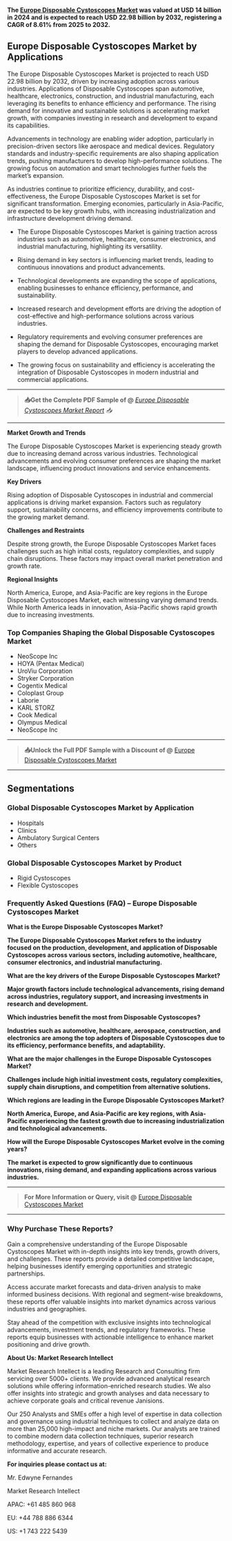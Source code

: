 <p><strong>The <a href="https://www.marketresearchintellect.com/download-sample/?rid=270822&amp;utm_source=Pulse-April-Europe&amp;utm_medium=852">Europe Disposable Cystoscopes Market</a> was valued at USD 14 billion in 2024 and is expected to reach USD 22.98 billion by 2032, registering a CAGR of 8.61% from 2025 to 2032.</strong></p><h2>Europe Disposable Cystoscopes Market by Applications&nbsp;</h2><p><p>The Europe Disposable Cystoscopes Market is projected to reach USD 22.98 billion by 2032, driven by increasing adoption across various industries. Applications of Disposable Cystoscopes span automotive, healthcare, electronics, construction, and industrial manufacturing, each leveraging its benefits to enhance efficiency and performance. The rising demand for innovative and sustainable solutions is accelerating market growth, with companies investing in research and development to expand its capabilities.</p><p>Advancements in technology are enabling wider adoption, particularly in precision-driven sectors like aerospace and medical devices. Regulatory standards and industry-specific requirements are also shaping application trends, pushing manufacturers to develop high-performance solutions. The growing focus on automation and smart technologies further fuels the market&rsquo;s expansion.</p><p>As industries continue to prioritize efficiency, durability, and cost-effectiveness, the Europe Disposable Cystoscopes Market is set for significant transformation. Emerging economies, particularly in Asia-Pacific, are expected to be key growth hubs, with increasing industrialization and infrastructure development driving demand.</p></p><ul><li><p>The Europe Disposable Cystoscopes Market is gaining traction across industries such as automotive, healthcare, consumer electronics, and industrial manufacturing, highlighting its versatility.</p></li><li><p>Rising demand in key sectors is influencing market trends, leading to continuous innovations and product advancements.</p></li><li><p>Technological developments are expanding the scope of applications, enabling businesses to enhance efficiency, performance, and sustainability.</p></li><li><p>Increased research and development efforts are driving the adoption of cost-effective and high-performance solutions across various industries.</p></li><li><p>Regulatory requirements and evolving consumer preferences are shaping the demand for Disposable Cystoscopes, encouraging market players to develop advanced applications.</p></li><li><p>The growing focus on sustainability and efficiency is accelerating the integration of Disposable Cystoscopes in modern industrial and commercial applications.</p></li></ul><hr /><blockquote><p><strong><span class="font-[700]">📥Get the Complete PDF Sample of @ </span></strong><em><span class="font-[700]"><a href="https://www.marketresearchintellect.com/download-sample/?rid=270822&amp;utm_source=Pulse-April-Europe&amp;utm_medium=852" target="_blank" data-tracking-control-name="article-ssr-frontend-pulse_little-text-block" data-tracking-will-navigate="" data-test-link="">Europe Disposable Cystoscopes Market Report</a>&nbsp;📥</span></em></p></blockquote><hr /><p class="" data-start="77" data-end="360"><strong data-start="77" data-end="105">Market Growth and Trends</strong></p><p class="" data-start="77" data-end="360">The Europe Disposable Cystoscopes Market is experiencing steady growth due to increasing demand across various industries. Technological advancements and evolving consumer preferences are shaping the market landscape, influencing product innovations and service enhancements.</p><p class="" data-start="362" data-end="606"><strong data-start="362" data-end="377">Key Drivers</strong></p><p class="" data-start="362" data-end="606">Rising adoption of Disposable Cystoscopes in industrial and commercial applications is driving market expansion. Factors such as regulatory support, sustainability concerns, and efficiency improvements contribute to the growing market demand.</p><p class="" data-start="608" data-end="849"><strong data-start="608" data-end="637">Challenges and Restraints</strong></p><p class="" data-start="608" data-end="849">Despite strong growth, the Europe Disposable Cystoscopes Market faces challenges such as high initial costs, regulatory complexities, and supply chain disruptions. These factors may impact overall market penetration and growth rate.</p><p class="" data-start="851" data-end="1095"><strong data-start="851" data-end="872">Regional Insights</strong></p><p class="" data-start="851" data-end="1095">North America, Europe, and Asia-Pacific are key regions in the Europe Disposable Cystoscopes Market, each witnessing varying demand trends. While North America leads in innovation, Asia-Pacific shows rapid growth due to increasing investments.</p><p><h3>Top Companies Shaping the Global Disposable Cystoscopes Market </h3><ul><li>NeoScope Inc</li><li>HOYA (Pentax Medical)</li><li>UroViu Corporation</li><li>Stryker Corporation</li><li>Cogentix Medical</li><li>Coloplast Group</li><li>Laborie</li><li>KARL STORZ</li><li>Cook Medical</li><li>Olympus Medical</li><li>NeoScope Inc</li></ul></p><hr /><blockquote><p><strong>📥Unlock the Full PDF Sample with a Discount of @</strong> <a href="https://www.marketresearchintellect.com/ask-for-discount/?rid=270822&amp;utm_source=Pulse-April-Europe&amp;utm_medium=852">Europe Disposable Cystoscopes Market</a></p></blockquote><hr /><p><h2>Segmentations</h2><h3>Global Disposable Cystoscopes Market by Application</h3><ul><li>Hospitals</li><li>Clinics</li><li>Ambulatory Surgical Centers</li><li>Others</li></ul><h3>Global Disposable Cystoscopes Market by Product</h3><ul><li>Rigid Cystoscopes</li><li>Flexible Cystoscopes</li></ul></p><h3><strong>Frequently Asked Questions (FAQ) &ndash; Europe Disposable Cystoscopes Market</strong></h3><p><strong>What is the Europe Disposable Cystoscopes Market?</strong></p><p><strong>The Europe Disposable Cystoscopes Market refers to the industry focused on the production, development, and application of Disposable Cystoscopes across various sectors, including automotive, healthcare, consumer electronics, and industrial manufacturing.</strong></p><p><strong>What are the key drivers of the Europe Disposable Cystoscopes Market?</strong></p><p><strong>Major growth factors include technological advancements, rising demand across industries, regulatory support, and increasing investments in research and development.</strong></p><p><strong>Which industries benefit the most from Disposable Cystoscopes?</strong></p><p><strong>Industries such as automotive, healthcare, aerospace, construction, and electronics are among the top adopters of Disposable Cystoscopes due to its efficiency, performance benefits, and adaptability.</strong></p><p><strong>What are the major challenges in the Europe Disposable Cystoscopes Market?</strong></p><p><strong>Challenges include high initial investment costs, regulatory complexities, supply chain disruptions, and competition from alternative solutions.</strong></p><p><strong>Which regions are leading in the Europe Disposable Cystoscopes Market?</strong></p><p><strong>North America, Europe, and Asia-Pacific are key regions, with Asia-Pacific experiencing the fastest growth due to increasing industrialization and technological advancements.</strong></p><p><strong>How will the Europe Disposable Cystoscopes Market evolve in the coming years?</strong></p><p><strong>The market is expected to grow significantly due to continuous innovations, rising demand, and expanding applications across various industries.</strong></p><hr /><blockquote><p><span class="font-[700]"><strong>For More Information or Query, visit&nbsp;@</strong>&nbsp;</span><span class="font-[700]"><a href="https://www.marketresearchintellect.com/product/global-disposable-cystoscopes-market-size-and-forecast/?utm_source=Linkedin&utm_medium=852" target="_blank" data-tracking-control-name="article-ssr-frontend-pulse_little-text-block" data-tracking-will-navigate="" data-test-link="">Europe Disposable Cystoscopes Market</a></span></p></blockquote><hr /><h3><strong data-start="0" data-end="31">Why Purchase These Reports?</strong></h3><p class="" data-start="35" data-end="297">Gain a comprehensive understanding of the Europe Disposable Cystoscopes Market with in-depth insights into key trends, growth drivers, and challenges. These reports provide a detailed competitive landscape, helping businesses identify emerging opportunities and strategic partnerships.</p><p class="" data-start="299" data-end="540">Access accurate market forecasts and data-driven analysis to make informed business decisions. With regional and segment-wise breakdowns, these reports offer valuable insights into market dynamics across various industries and geographies.</p><p class="" data-start="542" data-end="784">Stay ahead of the competition with exclusive insights into technological advancements, investment trends, and regulatory frameworks. These reports equip businesses with actionable intelligence to enhance market positioning and drive growth.</p><p><strong><span class="font-[700]">About Us: Market Research Intellect</span></strong></p><p><span class="">Market Research Intellect is a leading Research and Consulting firm servicing over 5000+ clients. We provide advanced analytical research solutions while offering information-enriched research studies.&nbsp;</span>We also offer insights into strategic and growth analyses and data necessary to achieve corporate goals and critical revenue Janisions.</p><p><span class="">Our 250 Analysts and SMEs offer a high level of expertise in data collection and governance using industrial techniques to collect and analyze data on more than 25,000 high-impact and niche markets. Our analysts are trained to combine modern data collection techniques, superior research methodology, expertise, and years of collective experience to produce informative and accurate research.</span></p><p><strong>For inquiries please contact us at:</strong></p><p>Mr. Edwyne Fernandes</p><p>Market Research Intellect</p><p>APAC: +61 485 860 968</p><p>EU: +44 788 886 6344</p><p>US: +1 743 222 5439</p>